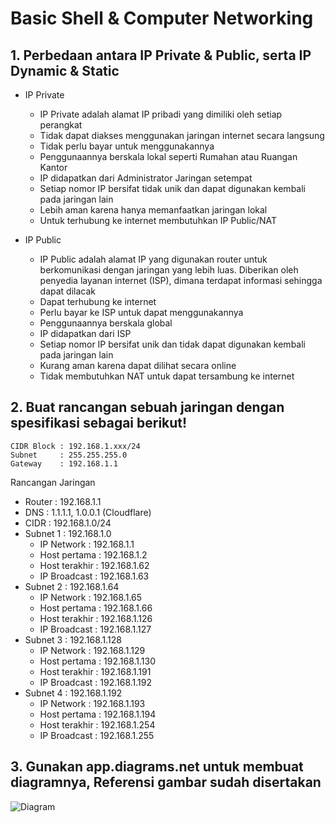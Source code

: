 # Basic Shell & Computer Networking

## 1. Perbedaan antara IP Private & Public, serta IP Dynamic & Static
 * IP Private
   * IP Private adalah alamat IP pribadi yang dimiliki oleh setiap perangkat
   * Tidak dapat diakses menggunakan jaringan internet secara langsung
   * Tidak perlu bayar untuk menggunakannya
   * Penggunaannya berskala lokal seperti Rumahan atau Ruangan Kantor
   * IP didapatkan dari Administrator Jaringan setempat
   * Setiap nomor IP bersifat tidak unik dan dapat digunakan kembali pada jaringan lain
   * Lebih aman karena hanya memanfaatkan jaringan lokal
   * Untuk terhubung ke internet membutuhkan IP Public/NAT
  
  * IP Public
    * IP Public adalah alamat IP yang digunakan router untuk berkomunikasi dengan jaringan yang lebih luas. Diberikan oleh penyedia layanan internet (ISP), dimana terdapat informasi sehingga dapat dilacak
    * Dapat terhubung ke internet
    * Perlu bayar ke ISP untuk dapat menggunakannya
    * Penggunaannya berskala global
    * IP didapatkan dari ISP
    * Setiap nomor IP bersifat unik dan tidak dapat digunakan kembali pada jaringan lain
    * Kurang aman karena dapat dilihat secara online
    * Tidak membutuhkan NAT untuk dapat tersambung ke internet
   
## 2. Buat rancangan sebuah jaringan dengan spesifikasi sebagai berikut!  
```ip
CIDR Block : 192.168.1.xxx/24
Subnet     : 255.255.255.0
Gateway    : 192.168.1.1
```

Rancangan Jaringan
* Router              : 192.168.1.1
* DNS                 : 1.1.1.1, 1.0.0.1 (Cloudflare)
* CIDR                : 192.168.1.0/24
* Subnet 1            : 192.168.1.0
  * IP Network        : 192.168.1.1
  * Host pertama      : 192.168.1.2
  * Host terakhir     : 192.168.1.62
  * IP Broadcast      : 192.168.1.63
* Subnet 2            : 192.168.1.64
  * IP Network        : 192.168.1.65
  * Host pertama      : 192.168.1.66
  * Host terakhir     : 192.168.1.126
  * IP Broadcast      : 192.168.1.127
* Subnet 3            : 192.168.1.128
  * IP Network        : 192.168.1.129
  * Host pertama      : 192.168.1.130
  * Host terakhir     : 192.168.1.191
  * IP Broadcast      : 192.168.1.192
* Subnet 4            : 192.168.1.192
  * IP Network        : 192.168.1.193
  * Host pertama      : 192.168.1.194
  * Host terakhir     : 192.168.1.254
  * IP Broadcast      : 192.168.1.255
 
## 3. Gunakan app.diagrams.net untuk membuat diagramnya, Referensi gambar sudah disertakan
![Diagram](https://github.com/calvinnr/devops18-dumbways-calvinnovryanrahaditya/assets/101310300/008fa1a6-3a6f-4430-86c9-a9436d5f329d)




